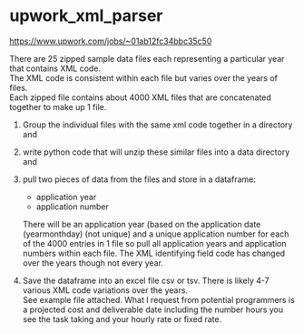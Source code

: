 # upwork_xml_parser

https://www.upwork.com/jobs/~01ab12fc34bbc35c50

There are 25 zipped sample data files each representing a particular year that contains XML code.  
The XML code is consistent within each file but varies over the years of files.  
Each zipped  file contains about 4000 XML files that are concatenated together to make up 1 file.  

1. Group the individual files with the same xml code together in a directory and 
2. write python code that will unzip these similar files into a data directory and 
3. pull two pieces of data from the files and store in a dataframe:  
   
   - application year
   - application number
   
   There will be an application year (based on the application date (yearmonthday) (not unique) and a 
   unique application number for each of the 4000 entries in 1 file so pull all 
   application years and application numbers within each file. The XML identifying field code has changed over the 
   years though not every year.  
   
4. Save the dataframe into an excel file csv or tsv. 
   There is likely 4-7 various XML code variations over the years.  
   See example file attached. 
   What I request from potential programmers is a projected cost and deliverable date including the number hours you 
   see the task taking and your hourly rate or fixed rate.
